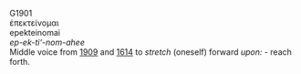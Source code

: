 G1901  
ἐπεκτείνομαι  
epekteinomai  
*ep-ek-ti‘-nom-ahee*  
Middle voice from [1909](g1909) and [1614](g1614) to *stretch* (oneself)
forward *upon:* - reach forth.  
